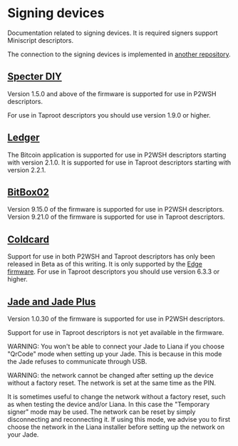 # Signing devices

Documentation related to signing devices. It is required signers support Miniscript descriptors.

The connection to the signing devices is implemented in [another
repository](https://github.com/wizardsardine/async-hwi).


## [Specter DIY](https://github.com/cryptoadvance/specter-diy)

Version 1.5.0 and above of the firmware is supported for use in P2WSH descriptors.

For use in Taproot descriptors you should use version 1.9.0 or higher.

## [Ledger](https://github.com/LedgerHQ/app-bitcoin-new)

The Bitcoin application is supported for use in P2WSH descriptors starting with version 2.1.0. It is
supported for use in Taproot descriptors starting with version 2.2.1.

## [BitBox02](https://github.com/digitalbitbox/bitbox02-firmware)

Version 9.15.0 of the firmware is supported for use in P2WSH descriptors.
Version 9.21.0 of the firmware is supported for use in Taproot descriptors.

## [Coldcard](https://github.com/Coldcard/firmware)

Support for use in both P2WSH and Taproot descriptors has only been released in Beta as of this
writing. It is only supported by the [Edge
firmware](https://github.com/Coldcard/firmware?tab=readme-ov-file#long-lived-branches).
For use in Taproot descriptors you should use version 6.3.3 or higher.


## [Jade and Jade Plus](https://github.com/Blockstream/Jade)

Version 1.0.30 of the firmware is supported for use in P2WSH descriptors.

Support for use in Taproot descriptors is not yet available in the firmware.

WARNING: You won't be able to connect your Jade to Liana if you choose "QrCode" mode when setting up
your Jade. This is because in this mode the Jade refuses to communicate through USB.

WARNING: the network cannot be changed after setting up the device without a factory reset. The
network is set at the same time as the PIN.

It is sometimes useful to change the network without a factory reset, such as when testing the
device and/or Liana. In this case the "Temporary signer" mode may be used. The network can be reset
by simply disconnecting and reconnecting it. If using this mode, we advise you to first choose the
network in the Liana installer before setting up the network on your Jade.
